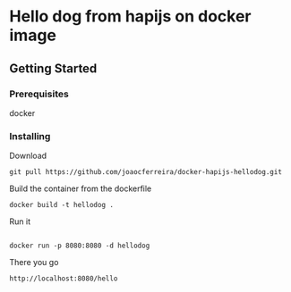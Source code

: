 # Hello dog from hapijs on docker image

## Getting Started

### Prerequisites

docker

### Installing

Download

```
git pull https://github.com/joaocferreira/docker-hapijs-hellodog.git
```

Build the container from the dockerfile

```
docker build -t hellodog .
```

Run it

```

docker run -p 8080:8080 -d hellodog
```

There you go

```
http://localhost:8080/hello
```